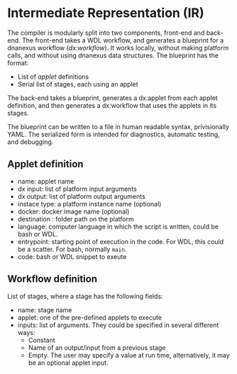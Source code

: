# Intermediate Representation (IR)

The compiler is modularly split into two components, front-end and
back-end. The front-end takes a WDL workflow, and generates a
blueprint for a dnanexus workflow (*dx:workflow*). It works locally,
without making platform calls, and without using dnanexus data
structures. The blueprint has the format:

- List of *applet* definitions
- Serial list of stages, each using an applet

The back-end takes a blueprint, generates a dx:applet from each applet definition, and then
generates a dx:workflow that uses the applets in its stages.

The blueprint can be written to a file in human readable syntax,
privisionally YAML. The serialized form is intended for diagnostics,
automatic testing, and debugging.

## Applet definition

- name: applet name
- dx input: list of platform input arguments
- dx output: list of platform output arguments
- instace type: a platform instance name (optional)
- docker: docker image name (optional)
- destination : folder path on the platform
- language: computer language in which the script is written, could be
bash or WDL.
- entrypoint: starting point of execution in the code. For WDL, this
could be a scatter. For bash, normally `main`.
- code: bash or WDL snippet to exeute

## Workflow definition
List of stages, where a stage has the following fields:

- name: stage name
- applet: one of the pre-defined applets to execute
- inputs: list of arguments. They could be specified in several
different ways:
  * Constant
  * Name of an output/input from a previous stage
  * Empty. The user may specify a value at run time, alternatively,
    it may be an optional applet input.
